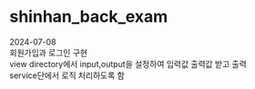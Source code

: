 # shinhan_back_exam

2024-07-08</br>
회원가입과 로그인 구현</br>
view directory에서 input,output을 설정하여 입력값 출력값 받고 출력</br>
service단에서 로직 처리하도록 함
